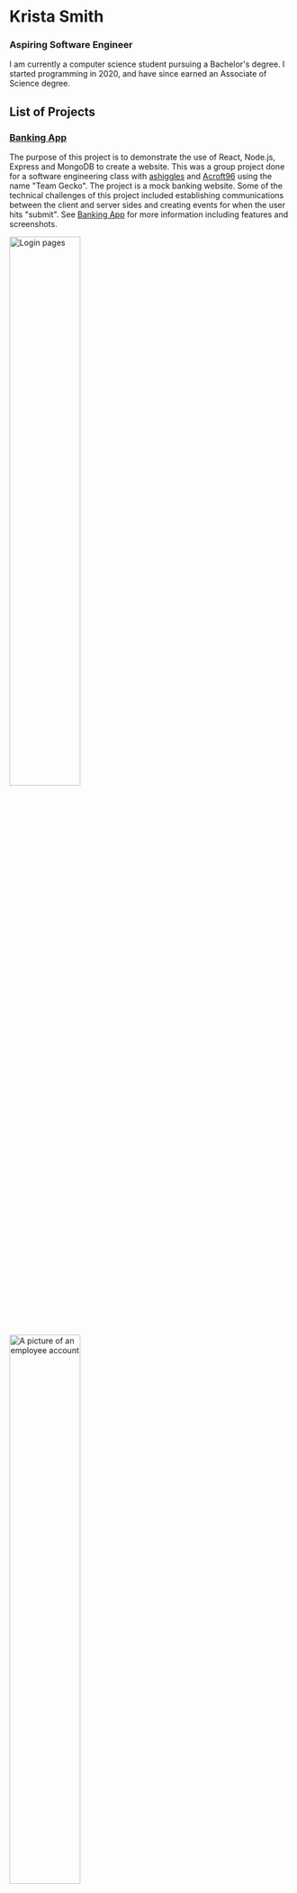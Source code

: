 # Krista Smith
### Aspiring Software Engineer

I am currently a computer science student pursuing a Bachelor's degree. I started programming in 2020, and have since earned an Associate of Science degree. 

## List of Projects

### [Banking App](https://github.com/KristaSmith247/KristaSmith247.github.io/tree/main/MERN-Banking-App)
The purpose of this project is to demonstrate the use of React, Node.js, Express and MongoDB to create a website. This was a group project done for a software engineering class with <a href="https://github.com/ashiggles" target="_blank" rel="noreferrer">ashiggles</a> and <a href="https://github.com/Acroft96" target="_blank" rel="noreferrer">Acroft96</a> using the name "Team Gecko". The project is a mock banking website. Some of the technical challenges of this project included establishing communications between the client and server sides and creating events for when the user hits "submit". See [Banking App](https://github.com/KristaSmith247/KristaSmith247.github.io/tree/main/MERN-Banking-App) for more information including features and screenshots.

<img src="https://github.com/user-attachments/assets/ccbdc9df-9e4c-4891-a6c9-b8482b4d90b2" width="50%" alt="Login pages"/>
<img src="https://github.com/user-attachments/assets/7612dd74-14a6-4f81-b4ea-588e191f189f" width="50%" alt="A picture of an employee account"/>

### [Hangman Game](https://github.com/KristaSmith247/KristaSmith247.github.io/tree/main/MERN-Hangman)

The purpose of this project was to demonstrate the use of React, Node.js, Express and MongoDB via a game of hangman. The project was worked on with <a href="https://github.com/ashiggles" target="_blank" rel="noreferrer">ashiggles</a> as part of a software engineering class. Some of the technical challenges I faced with this project included keeping a list of guessed letters, checking for a win condition, and displaying a high scores table which contains scores for words of the same lengths (which required the use of sessions). See [Hangman Game](https://github.com/KristaSmith247/KristaSmith247.github.io/tree/main/MERN-Hangman) for more detailed information.

<img src="https://github.com/user-attachments/assets/6ae1d389-3670-409d-b432-81c64f101cd5" width="50%" alt="Hangman"/>
<img src="https://github.com/user-attachments/assets/b5d0d5ce-efee-4ef7-a2c7-38a06c65dcbd" width="50%" alt="Hangman"/>

### [Hello MERN](https://github.com/KristaSmith247/KristaSmith247.github.io/tree/main/HelloMERN)
The purpose of this project was to create a GitHub repository which could be accessed by other group members. The project reads a value out of a database and displays it in a React frontend. It uses Node.js, MongoDB, React, and Express. 

<img src="https://github.com/user-attachments/assets/12778a09-fc7a-4cac-be99-d3faa098d12b"
 width="50%" />
<img src="https://github.com/user-attachments/assets/6c166515-3fb4-4462-a82a-f76ebf2153cd" width="50%" />


### [MERN and Sessions](https://github.com/KristaSmith247/KristaSmith247.github.io/tree/main/MERN-Sessions)
This project served as an introduction to using sessions. It built on the [RESTful API](https://github.com/KristaSmith247/KristaSmith247.github.io/tree/main/RESTful%20API) assignment, and made a frontend for those routes. The user made view, edit, and delete accounts for a mock banking website. This was a solo project. See [MERN and Sessions](https://github.com/KristaSmith247/KristaSmith247.github.io/tree/main/MERN-Sessions) for more detailed information.

<img src="https://github.com/user-attachments/assets/67146850-6f8a-47e6-a4bf-f8ef0beea90a" width="50%"/>
<img src="https://github.com/user-attachments/assets/ce548281-864a-4534-abd3-18752d365050" width="50%"/>

### [RESTful API](https://github.com/KristaSmith247/KristaSmith247.github.io/tree/main/RESTful%20API)
The purpose of this project was to create backend routes for mock bank accounts. The goal was to be able to create and edit new accounts. The project utilized Node.js, Express, and MongoDB. The challenging aspects of this included figuring out how to access an individual account using an id as well as learning about the different HTTP methods and when they are best used. See [RESTful API](https://github.com/KristaSmith247/KristaSmith247.github.io/tree/main/RESTful%20API) for more detailed information.

<img src="https://github.com/user-attachments/assets/28da6f72-fa34-4017-a174-bb9faed234e7" width="50%" alt="project code"/>
<img src="https://github.com/user-attachments/assets/3ae37a41-4d22-4912-bd25-eefa48130d6b" width="50%" alt="project code"/>


### [Four In a Row Game](https://github.com/KristaSmith247/KristaSmith247.github.io/tree/main/FourInARow)
I created a four-in-a-row game using React. The purpose of this project was to learn how to use React, and how a user would be able to interact with the frontend. Technical challenges included figuring out how to use React to alternate between players, check if a spot was already taken, and display X's and O's for users. See [Four In a Row Game](https://github.com/KristaSmith247/KristaSmith247.github.io/tree/main/FourInARow) for more detailed information.

<img src="https://github.com/user-attachments/assets/ebb3c109-bfb9-4e36-97a3-c5f4e6936a4b" width="50%" alt="game in progress"/>
<img src="https://github.com/user-attachments/assets/f6403bd8-fa79-49de-b7fa-e1cc7561b1e4" width="50%" alt="winning scenario"/>

### [Node/Express Site with File Storage](https://github.com/KristaSmith247/KristaSmith247.github.io/tree/main/NodeExpressWebsite)
The purpose of this project was to create a basic website using Node.js and Express. Technical challenges of this project included creating a file to store user input, creating a form for user input, and working with backend routes. See  [Node/Express Site with File Storage](https://github.com/KristaSmith247/KristaSmith247.github.io/tree/main/NodeExpressWebsite) for more detailed information.

<img src="https://github.com/user-attachments/assets/f4eb950b-8adf-4741-a3ad-50030cc24aec" width="50%" alt="user input form"/>
<img src="https://github.com/user-attachments/assets/c21dec39-c67d-44b6-bd6c-f72df194f48c" width="50%" alt="user input display"/>

### [MyExpressApp](https://github.com/KristaSmith247/KristaSmith247.github.io/tree/main/MyExpressApp)
This was an assignment that focused solely on Express. It was meant to demonstrate that I could set up an environment which ran Express. It did not have any technical challenges.

<img src="https://github.com/user-attachments/assets/9d3284f1-d6f8-43c4-a5a6-ddfca8574c58" width="50%" alt="Express app"/>
